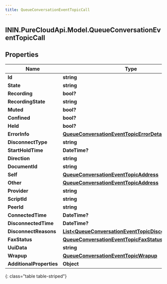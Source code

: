 ```yaml
---
title: QueueConversationEventTopicCall
---
```

## ININ.PureCloudApi.Model.QueueConversationEventTopicCall

## Properties

|Name | Type | Description | Notes|
|------------ | ------------- | ------------- | -------------|
| **Id** | **string** |  | [optional] |
| **State** | **string** |  | [optional] |
| **Recording** | **bool?** |  | [optional] |
| **RecordingState** | **string** |  | [optional] |
| **Muted** | **bool?** |  | [optional] |
| **Confined** | **bool?** |  | [optional] |
| **Held** | **bool?** |  | [optional] |
| **ErrorInfo** | [**QueueConversationEventTopicErrorDetails**](QueueConversationEventTopicErrorDetails.html) |  | [optional] |
| **DisconnectType** | **string** |  | [optional] |
| **StartHoldTime** | **DateTime?** |  | [optional] |
| **Direction** | **string** |  | [optional] |
| **DocumentId** | **string** |  | [optional] |
| **Self** | [**QueueConversationEventTopicAddress**](QueueConversationEventTopicAddress.html) |  | [optional] |
| **Other** | [**QueueConversationEventTopicAddress**](QueueConversationEventTopicAddress.html) |  | [optional] |
| **Provider** | **string** |  | [optional] |
| **ScriptId** | **string** |  | [optional] |
| **PeerId** | **string** |  | [optional] |
| **ConnectedTime** | **DateTime?** |  | [optional] |
| **DisconnectedTime** | **DateTime?** |  | [optional] |
| **DisconnectReasons** | [**List&lt;QueueConversationEventTopicDisconnectReason&gt;**](QueueConversationEventTopicDisconnectReason.html) |  | [optional] |
| **FaxStatus** | [**QueueConversationEventTopicFaxStatus**](QueueConversationEventTopicFaxStatus.html) |  | [optional] |
| **UuiData** | **string** |  | [optional] |
| **Wrapup** | [**QueueConversationEventTopicWrapup**](QueueConversationEventTopicWrapup.html) |  | [optional] |
| **AdditionalProperties** | **Object** |  | [optional] |
{: class="table table-striped"}


